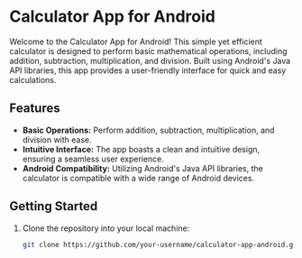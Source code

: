 # Calculator App for Android

Welcome to the Calculator App for Android! This simple yet efficient calculator is designed to perform basic mathematical operations, including addition, subtraction, multiplication, and division. Built using Android's Java API libraries, this app provides a user-friendly interface for quick and easy calculations.

## Features

- **Basic Operations:** Perform addition, subtraction, multiplication, and division with ease.
- **Intuitive Interface:** The app boasts a clean and intuitive design, ensuring a seamless user experience.
- **Android Compatibility:** Utilizing Android's Java API libraries, the calculator is compatible with a wide range of Android devices.

## Getting Started

1. Clone the repository into your local machine:
   ```bash
   git clone https://github.com/your-username/calculator-app-android.git
